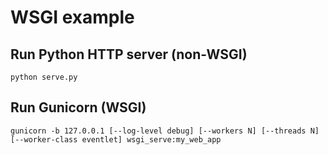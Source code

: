 # WSGI example

## Run Python HTTP server (non-WSGI)

```
python serve.py
```

## Run Gunicorn (WSGI)

```
gunicorn -b 127.0.0.1 [--log-level debug] [--workers N] [--threads N] [--worker-class eventlet] wsgi_serve:my_web_app
```
